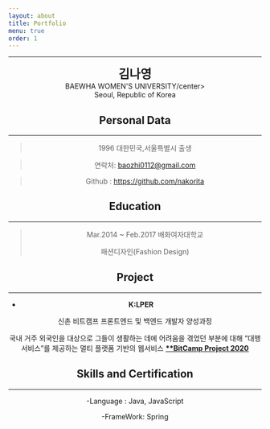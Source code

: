 ```yaml
---
layout: about
title: Portfolio
menu: true
order: 1
---
```


* * *
<center>
<span style=
"font-size:170%;
font-weight:bold">
김나영
</span>
</center>

<center>BAEWHA WOMEN'S UNIVERSITY/center>

<center> Seoul, Republic of Korea</center>

## Personal Data
---
> 1996 대한민국,서울특별시 출생

> 연락처: baozhi0112@gmail.com

> Github : <a href="https://github.com/nakorita">https://github.com/nakorita</a>


## Education
---
> Mar.2014 ~ Feb.2017 배화여자대학교
>
> 패션디자인(Fashion Design)


<!-- ## Research Interest
---

* Computer Vision
    + image Object Detection
    + Vot
    + Semantic/Instance Segmentation
    + Super Resolution

* Machine Learning / Deep Learning
    + GAN
    + Few-Shot Learning
    + Meta Learning -->

## Project
---

* **K:LPER**

신촌 비트캠프 프론트엔드 및 백엔드 개발자 양성과정

국내 거주 외국인을 대상으로 그들이 생활하는 데에 어려움을 겪었던 부분에 대해 “대행 서비스”를 제공하는 멀티 플랫폼 기반의 웹서비스
<u><strong><a href="https://youtu.be/CgxLHxt_A8M">**BitCamp Project 2020 </a></strong></u>


<!-- ## Awards
---

<u><strong><a href="https://www.youtube.com/watch?v=-ofj2vTvH0Q/">**The 15th HANSUNG Engineering Competitive Exhibition[PM] 2019 </a></strong></u>

- BRONZE PRIZE, SPONSOR PRIZE

<u><strong><a href="https://www.youtube.com/watch?v=5rFu7Kv_DfY&t=362s">**HANSUNG UNIVERSICY C&C FESTIVAL[PM] 2020</a></strong></u>

- BRONZE PRIZE


<a herf="https://www.youtube.com/watch?v=Mn9Dx5xukcg&t=10s"><u><strong>**The 16th HANSUNG Engineering Competitive Exhibition[PM] 2020</strong></u></a>

- SILVER PRIZE , - BRONZE PRIZE

<a herf="https://www.youtube.com/watch?v=ah9MZQ0PjMI&t=60s"><u><strong>2020년 공개SW 개발자 대회(주최:과학기술정보통신부, 주관:정보통신산업진흥원) [PM] 2020</strong></u></a>

<a herf="https://blog.naver.com/khw11044/222152408161">BRONZE PRIZE</a>

## Work Experiences
---
-2020. 07 – 2020. 11 Visual Object Tracking Using Plenoptic Image Sequences, 

Hansung Univ – ETRI

<a herf="https://github.com/khw11044/PlenOpticVot_Siamfc_2020">https://github.com/khw11044/PlenOpticVot_Siamfc_2020</a> -->


## Skills and Certification
---
-Language : Java, JavaScript

-FrameWork: Spring

<!--
-/Certification : CCNA, Internet of Things Knowledge Certification

## Patents
---
【발명의 영문명칭】: Image-based anti-drone detection device and metohd using deep learning model

【출원번호】: 10-2020-0080646

【출원인】: 김현우, 김태현, 제진명

-->


